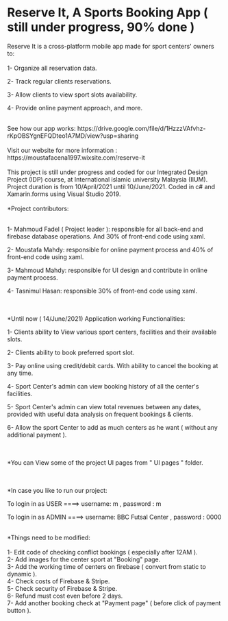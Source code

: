 # Reserve It, A Sports Booking App ( still under progress, 90% done )

Reserve It is a cross-platform mobile app made for sport centers' owners to: 
<br /><br />
1- Organize all reservation data.

2- Track regular clients reservations.

3- Allow clients to view sport slots availability.

4- Provide online payment approach, and more.

<br />
See how our app works: https://drive.google.com/file/d/1HzzzVAfvhz-rKpOBSYgnEFQDteo1A7MD/view?usp=sharing <br />

<br />
Visit our website for more information : https://moustafacena1997.wixsite.com/reserve-it <br />

<br />
This project is still under progress and coded for our Integrated Design Project (IDP) course, at International islamic university Malaysia (IIUM).
Project duration is from 10/April/2021 until 10/June/2021. Coded in c# and Xamarin.forms using Visual Studio 2019.<br />


<br />
*Project contributors:
<br /><br />

1- Mahmoud Fadel ( Project leader ): responsible for all back-end and firebase database operations. And 30% of front-end code using xaml.

2- Moustafa Mahdy: responsible for online payment process and 40% of front-end code using xaml.

3- Mahmoud Mahdy: responsible for UI design and contribute in online payment process.

4- Tasnimul Hasan: responsible 30% of front-end code using xaml.


<br /><br />
*Until now ( 14/June/2021) Application working Functionalities:<br />

1- Clients ability to View various sport centers, facilities and their available slots. 

2- Clients ability to book preferred sport slot. 

3- Pay online using credit/debit cards. With ability to cancel the booking at any time.

4- Sport Center's admin can view booking history of all the center's facilities.<br />

5- Sport Center's admin can view total revenues between any dates, provided with useful data analysis on frequent bookings & clients.<br />

6- Allow the sport Center to add as much centers as he want ( without any additional payment ).<br />

<br /><br />
*You can View some of the project UI pages from " UI pages " folder.


<br /><br />
*In case you like to run our project:<br /> 

To login in as USER ====> username: m    , password : m

To login in as ADMIN ====> username: BBC Futsal Center    , password : 0000

<br>
*Things need to be modified: <br>
<br>
1- Edit code of checking conflict bookings ( especially after 12AM ).<br>
2- Add images for the center sport at "Booking" page.<br>
3- Add the working time of centers on firebase ( convert from static to dynamic ).<br>
4- Check costs of Firebase & Stripe.<br>
5- Check security of Firebase & Stripe.<br>
6- Refund must cost even before 2 days.<br>
7- Add another booking check at "Payment page" ( before click of payment button ).


